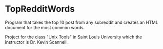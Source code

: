 # TopRedditWords
Program that takes the top 10 post from any subreddit and creates an HTML document for the most common words.

Project for the class "Unix Tools" in Saint Louis University which the instructor is Dr. Kevin Scannell.
